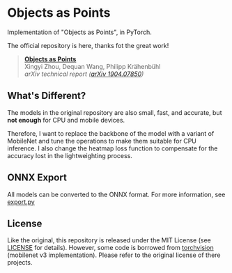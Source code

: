 # Objects as Points

Implementation of "Objects as Points", in PyTorch.

The official repository is here, thanks fot the great work!
> [**Objects as Points**](https://github.com/xingyizhou/CenterNet)  
> Xingyi Zhou, Dequan Wang, Philipp Kr&auml;henb&uuml;hl  
> *arXiv technical report ([arXiv 1904.07850](http://arxiv.org/abs/1904.07850))*  


## What's Different?

The models in the original repository are also small, fast, and accurate, but **not enough** for CPU and mobile devices.  

Therefore, I want to replace the backbone of the model with a variant of MobileNet and tune the operations to make them suitable for CPU inference.
I also change the heatmap loss function to compensate for the accuracy lost in the lightweighting process.

## ONNX Export

All models can be converted to the ONNX format. For more information, see [export.py](export.py)

## License

Like the original, this repository is released under the MIT License (see [LICENSE](LICENSE) for details).
However, some code is borrowed from [torchvision](https://github.com/pytorch/vision) (mobilenet v3 implementation).
Please refer to the original license of there projects.
